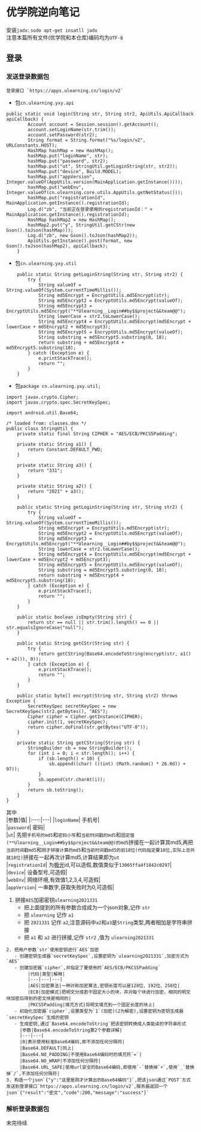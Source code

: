 # 优学院逆向笔记
  安装`jadx`: `sudo apt-get insatll jadx`  
  注意本篇所有文件(优学院和本仓库)编码均为`UTF-8`  

## 登录
### 发送登录数据包
    登录接口 `https://apps.ulearning.cn/login/v2`  
  - 包`cn.ulearning.yxy.api`  
```
public static void login(String str, String str2, ApiUtils.ApiCallback apiCallback) {
        Account account = Session.session().getAccount();
        account.setLoginName(str.trim());
        account.setPassword(str2);
        String format = String.format("%s/login/v2", URLConstants.HOST);
        HashMap hashMap = new HashMap();
        hashMap.put("loginName", str);
        hashMap.put("password", str2);
        hashMap.put("ut", StringUtil.getLoginString(str, str2));
        hashMap.put("device", Build.MODEL);
        hashMap.put("appVersion", Integer.valueOf(AppUtils.version(MainApplication.getInstance())));
        hashMap.put("webEnv", Integer.valueOf(cn.ulearning.core.utils.AppUtils.getNetStatus()));
        hashMap.put("registrationId", MainApplication.getInstance().registrationId);
        Log.d("zb", "当前正在登录使用的registrationId：" + MainApplication.getInstance().registrationId);
        HashMap hashMap2 = new HashMap();
        hashMap2.put("y", StringUtil.getCStr(new Gson().toJson(hashMap)));
        Log.d("zb", new Gson().toJson(hashMap2));
        ApiUtils.getInstance().post(format, new Gson().toJson(hashMap2), apiCallback);
    }
```
 - 包`cn.ulearning.yxy.util`  
```
    public static String getLoginString(String str, String str2) {
        try {
            String valueOf = String.valueOf(System.currentTimeMillis());
            String md5Encrypt = EncryptUtils.md5Encrypt(str);
            String md5Encrypt2 = EncryptUtils.md5Encrypt(valueOf);
            String md5Encrypt3 = EncryptUtils.md5Encrypt("**Ulearning__Login##by$$project&&team@@");
            String lowerCase = str2.toLowerCase();
            String md5Encrypt4 = EncryptUtils.md5Encrypt(md5Encrypt + lowerCase + md5Encrypt2 + md5Encrypt3);
            String md5Encrypt5 = EncryptUtils.md5Encrypt(valueOf);
            String substring = md5Encrypt5.substring(0, 18);
            return substring + md5Encrypt4 + md5Encrypt5.substring(18);
        } catch (Exception e) {
            e.printStackTrace();
            return "";
        }
    }
```
 - 包`package cn.ulearning.yxy.util;`  
```
import javax.crypto.Cipher;
import javax.crypto.spec.SecretKeySpec;

import android.util.Base64;

/* loaded from: classes.dex */
public class StringUtil {
    private static final String CIPHER = "AES/ECB/PKCS5Padding";

    private static String a1() {
        return Constant.DEFAULT_PWD;
    }

    private static String a3() {
        return "331";
    }
    
    private static String a2() {
        return "2021" + a3();
    }
    
    public static String getLoginString(String str, String str2) {
        try {
            String valueOf = String.valueOf(System.currentTimeMillis());
            String md5Encrypt = EncryptUtils.md5Encrypt(str);
            String md5Encrypt2 = EncryptUtils.md5Encrypt(valueOf);
            String md5Encrypt3 = EncryptUtils.md5Encrypt("**Ulearning__Login##by$$project&&team@@");
            String lowerCase = str2.toLowerCase();
            String md5Encrypt4 = EncryptUtils.md5Encrypt(md5Encrypt + lowerCase + md5Encrypt2 + md5Encrypt3);
            String md5Encrypt5 = EncryptUtils.md5Encrypt(valueOf);
            String substring = md5Encrypt5.substring(0, 18);
            return substring + md5Encrypt4 + md5Encrypt5.substring(18);
        } catch (Exception e) {
            e.printStackTrace();
            return "";
        }
    }
    
    public static boolean isEmpty(String str) {
        return str == null || str.trim().length() == 0 || str.equalsIgnoreCase("null");
    }
    
    public static String getCStr(String str) {
        try {
            return getCString(Base64.encodeToString(encrypt(str, a1() + a2()), 0));
        } catch (Exception e) {
            e.printStackTrace();
            return "";
        }
    }
    
    public static byte[] encrypt(String str, String str2) throws Exception {
        SecretKeySpec secretKeySpec = new SecretKeySpec(str2.getBytes(), "AES");
        Cipher cipher = Cipher.getInstance(CIPHER);
        cipher.init(1, secretKeySpec);
        return cipher.doFinal(str.getBytes("UTF-8"));
    }
    
    private static String getCString(String str) {
        StringBuilder sb = new StringBuilder();
        for (int i = 0; i < str.length(); i++) {
            if (sb.length() < 10) {
                sb.append((char) (((int) (Math.random() * 26.0d)) + 97));
            }
            sb.append(str.charAt(i));
        }
        return sb.toString();
    }   
}
```
  其中  
  |参数|值|
  |:---:|---|
  |`loginName`| 手机号|  
  |`password`| 密码|  
  |`ut`| 先把`手机号的md5`和`密码小写`和`当前时间戳的md5`和`固定值(**Ulearning__Login##by$$project&&team@@)的md5`拼接在一起计算其md5,再把`当前时间戳md5`和`刚才拼接计算的md5`和`当前时间戳md5的前18位(代码指定要18位,实际上总共就18位)`拼接在一起再次计算md5,计算结果即为`ut`  
  |`registrationId`| 为[极光](https://docs.jiguang.cn/jpush/intro/product_guide)id,可以造假,数值类似于`13065ffa4f1842c0297`|  
  |`device`| 设备型号,可造假|  
  |`webEnv`| 网络环境,有效值1,2,3,4,可造假|  
  |`appVersion`| 一串数字,获取失败时为0,可造假|  
  
   1. 拼接`AES`加密密钥`ulearning2021331`  
      - 把上面提到的所有参数合成成为一个json对象,记作 `str`  
      - 把 `ulearning` 记作 `a1`  
      - 把 `2021331` 记作 `a2`,注意源码中`a2`和`a3`是`String`类型,两者相加是字符串拼接
      - 把 `a1` 和 `a2` 进行拼接,记作 `str2` ,值为 `ulearning2021331`
      
    2. 把用户参数`str`使用密钥进行`AES`加密  
       - 创建密钥生成器`secretKeySpec`,设置密钥为`ulearning2021331`,加密方式为`AES`
       - 创建加密器`cipher`,并指定了要使用的`AES/ECB/PKCS5Padding`  
            |代码|类型|解释|
            |---|---|---|
            |AES|加密算法|一种对称加密算法,密钥长度可以是128位、192位、256位|
            |ECB|加密模式|把明文分成若干固定大小的块，并对每个块进行加密，相同的明文块加密后得到的密文块是相同的|
            |PKCS5Padding|填充方式|将明文填充到一个固定长度的块上|
       - 初始化加密器`cipher`,设置类型为`1`(加密)(2为解密),设置密钥为密钥生成器`secretKeySpec`生成的密钥
       - 生成密钥,通过`Base64.encodeToString`把该密钥转换成人类能读的字符串形式
         |参数|Base64.encodeToString第2个参数详解|
         |---|---|
         |0|表示使用标准Base64编码,即不添加任何分隔符|
         |Base64.DEFAULT|同上|
         |Base64.NO_PADDING|不使用Base64编码时的填充符`=`|
         |Base64.NO_WRAP|不添加任何分隔符|
         |Base64.URL_SAFE|使用url安全的Base64编码,即使用`-`替换掉`+`,使用`_`替换掉`/`,不添加任何分隔符|
    3. 构造一个json`{"y":"这里是刚才计算出的Base64编码"}`,把该json通过`POST`方式发送到登录接口`https://apps.ulearning.cn/login/v2`,服务器返回一个json`{"result":"密文","code":200,"message":"success"}`

### 解析登录数据包
未完待续
